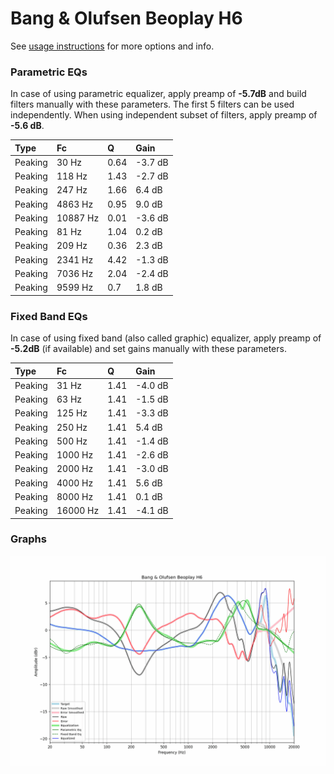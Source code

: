 # Bang & Olufsen Beoplay H6
See [usage instructions](https://github.com/jaakkopasanen/AutoEq#usage) for more options and info.

### Parametric EQs
In case of using parametric equalizer, apply preamp of **-5.7dB** and build filters manually
with these parameters. The first 5 filters can be used independently.
When using independent subset of filters, apply preamp of **-5.6 dB**.

| Type    | Fc       |    Q | Gain    |
|:--------|:---------|:-----|:--------|
| Peaking | 30 Hz    | 0.64 | -3.7 dB |
| Peaking | 118 Hz   | 1.43 | -2.7 dB |
| Peaking | 247 Hz   | 1.66 | 6.4 dB  |
| Peaking | 4863 Hz  | 0.95 | 9.0 dB  |
| Peaking | 10887 Hz | 0.01 | -3.6 dB |
| Peaking | 81 Hz    | 1.04 | 0.2 dB  |
| Peaking | 209 Hz   | 0.36 | 2.3 dB  |
| Peaking | 2341 Hz  | 4.42 | -1.3 dB |
| Peaking | 7036 Hz  | 2.04 | -2.4 dB |
| Peaking | 9599 Hz  | 0.7  | 1.8 dB  |

### Fixed Band EQs
In case of using fixed band (also called graphic) equalizer, apply preamp of **-5.2dB**
(if available) and set gains manually with these parameters.

| Type    | Fc       |    Q | Gain    |
|:--------|:---------|:-----|:--------|
| Peaking | 31 Hz    | 1.41 | -4.0 dB |
| Peaking | 63 Hz    | 1.41 | -1.5 dB |
| Peaking | 125 Hz   | 1.41 | -3.3 dB |
| Peaking | 250 Hz   | 1.41 | 5.4 dB  |
| Peaking | 500 Hz   | 1.41 | -1.4 dB |
| Peaking | 1000 Hz  | 1.41 | -2.6 dB |
| Peaking | 2000 Hz  | 1.41 | -3.0 dB |
| Peaking | 4000 Hz  | 1.41 | 5.6 dB  |
| Peaking | 8000 Hz  | 1.41 | 0.1 dB  |
| Peaking | 16000 Hz | 1.41 | -4.1 dB |

### Graphs
![](./Bang%20&%20Olufsen%20Beoplay%20H6.png)